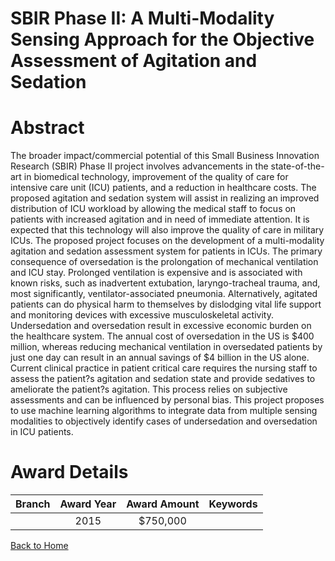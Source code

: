 
SBIR Phase II: A Multi-Modality Sensing Approach for the Objective Assessment of Agitation and Sedation
=======================================================================================================

# Abstract


The broader impact/commercial potential of this Small Business Innovation Research (SBIR) Phase II project involves advancements in the state-of-the-art in biomedical technology, improvement of the quality of care for intensive care unit (ICU) patients, and a reduction in healthcare costs. The proposed agitation and sedation system will assist in realizing an improved distribution of ICU workload by allowing the medical staff to focus on patients with increased agitation and in need of immediate attention. It is expected that this technology will also improve the quality of care in military ICUs. The proposed project focuses on the development of a multi-modality agitation and sedation assessment system for patients in ICUs. The primary consequence of oversedation is the prolongation of mechanical ventilation and ICU stay. Prolonged ventilation is expensive and is associated with known risks, such as inadvertent extubation, laryngo-tracheal trauma, and, most significantly, ventilator-associated pneumonia. Alternatively, agitated patients can do physical harm to themselves by dislodging vital life support and monitoring devices with excessive musculoskeletal activity. Undersedation and oversedation result in excessive economic burden on the healthcare system. The annual cost of oversedation in the US is $400 million, whereas reducing mechanical ventilation in oversedated patients by just one day can result in an annual savings of $4 billion in the US alone. Current clinical practice in patient critical care requires the nursing staff to assess the patient?s agitation and sedation state and provide sedatives to ameliorate the patient?s agitation. This process relies on subjective assessments and can be influenced by personal bias. This project proposes to use machine learning algorithms to integrate data from multiple sensing modalities to objectively identify cases of undersedation and oversedation in ICU patients.  

# Award Details

|Branch|Award Year|Award Amount|Keywords|
| :---: | :---: | :---: | :---: |
||2015|$750,000||
  
  


[Back to Home](https://github.com/chrischow/dod_sbir_awards/JT/#185)